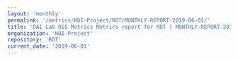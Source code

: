 ```yaml
---
layout: 'monthly'
permalink: '/metrics/HDI-Project/RDT/MONTHLY-REPORT-2019-06-01/'
title: 'DAI Lab OSS Metrics Metrics report for RDT | MONTHLY-REPORT-2019-06-01'
organization: 'HDI-Project'
repository: 'RDT'
current_date: '2019-06-01'
---
```

